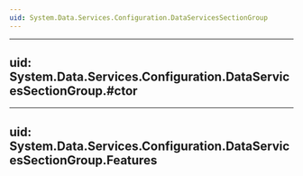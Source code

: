 ```yaml
---
uid: System.Data.Services.Configuration.DataServicesSectionGroup
---
```


---
uid: System.Data.Services.Configuration.DataServicesSectionGroup.#ctor
---

---
uid: System.Data.Services.Configuration.DataServicesSectionGroup.Features
---
